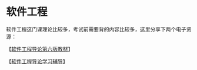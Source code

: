 #  软件工程

软件工程这门课理论比较多，考试前需要背的内容比较多，这里分享下两个电子资源：

【[软件工程导论第六版教材](https://www.alipan.com/s/g4NzntvY8K6)】

【[软件工程导论学习辅导](https://www.alipan.com/s/Qwsw1JwbApz)】






